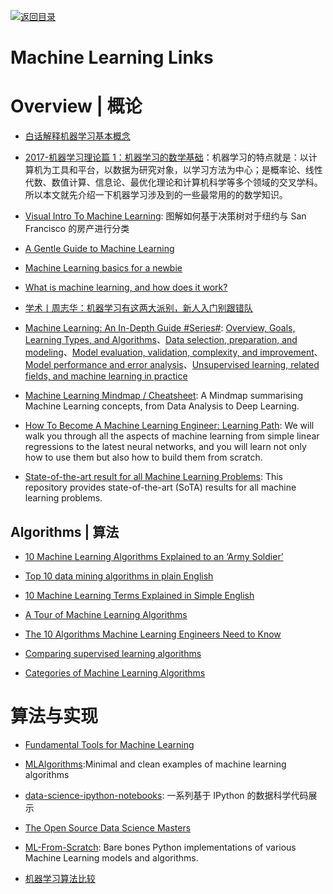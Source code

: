 [![返回目录](https://user-images.githubusercontent.com/5803001/38079637-ff0abcf0-3371-11e8-9b76-ad651620afc7.jpg)](https://github.com/wxyyxc1992/Awesome-Links)

# Machine Learning Links

# Overview | 概论

- [白话解释机器学习基本概念](https://zhuanlan.zhihu.com/p/24346657)

* [2017-机器学习理论篇 1：机器学习的数学基础](https://zhuanlan.zhihu.com/p/25197792)：机器学习的特点就是：以计算机为工具和平台，以数据为研究对象，以学习方法为中心；是概率论、线性代数、数值计算、信息论、最优化理论和计算机科学等多个领域的交叉学科。所以本文就先介绍一下机器学习涉及到的一些最常用的的数学知识。

- [Visual Intro To Machine Learning](http://www.r2d3.us/visual-intro-to-machine-learning-part-1/): 图解如何基于决策树对于纽约与 San Francisco 的房产进行分类

- [A Gentle Guide to Machine Learning](https://blog.monkeylearn.com/a-gentle-guide-to-machine-learning/)

- [Machine Learning basics for a newbie](https://www.analyticsvidhya.com/blog/2015/06/machine-learning-basics/)

- [What is machine learning, and how does it work?](https://www.youtube.com/watch?v=elojMnjn4kk&list=PL5-da3qGB5ICeMbQuqbbCOQWcS6OYBr5A&index=1)

- [学术丨周志华：机器学习有这两大派别，新人入门别跟错队](https://getpocket.com/a/read/1611824209)

- [Machine Learning: An In-Depth Guide #Series#](http://www.innoarchitech.com/machine-learning-an-in-depth-non-technical-guide/): [Overview, Goals, Learning Types, and Algorithms](http://www.innoarchitech.com/machine-learning-an-in-depth-non-technical-guide/)、[Data selection, preparation, and modeling](http://www.innoarchitech.com/machine-learning-an-in-depth-non-technical-guide-part-2/)、[Model evaluation, validation, complexity, and improvement](http://www.innoarchitech.com/machine-learning-an-in-depth-non-technical-guide-part-3/)、[Model performance and error analysis](http://www.innoarchitech.com/machine-learning-an-in-depth-non-technical-guide-part-4/)、[Unsupervised learning, related fields, and machine learning in practice](http://www.innoarchitech.com/machine-learning-an-in-depth-non-technical-guide-part-5/)

- [Machine Learning Mindmap / Cheatsheet](https://github.com/dformoso/machine-learning-mindmap): A Mindmap summarising Machine Learning concepts, from Data Analysis to Deep Learning.

- [How To Become A Machine Learning Engineer: Learning Path](https://hackernoon.com/learning-path-for-machine-learning-engineer-a7d5dc9de4a4): We will walk you through all the aspects of machine learning from simple linear regressions to the latest neural networks, and you will learn not only how to use them but also how to build them from scratch.

- [State-of-the-art result for all Machine Learning Problems](https://parg.co/UE8): This repository provides state-of-the-art (SoTA) results for all machine learning problems.

## Algorithms | 算法

- [10 Machine Learning Algorithms Explained to an ‘Army Soldier’](https://www.analyticsvidhya.com/blog/2015/12/10-machine-learning-algorithms-explained-army-soldier/)

- [Top 10 data mining algorithms in plain English](https://rayli.net/blog/data/top-10-data-mining-algorithms-in-plain-english/)

- [10 Machine Learning Terms Explained in Simple English](http://blog.aylien.com/10-machine-learning-terms-explained-in-simple/)

- [A Tour of Machine Learning Algorithms](http://machinelearningmastery.com/a-tour-of-machine-learning-algorithms/)

- [The 10 Algorithms Machine Learning Engineers Need to Know](https://gab41.lab41.org/the-10-algorithms-machine-learning-engineers-need-to-know-f4bb63f5b2fa#.ofc7t2965)

- [Comparing supervised learning algorithms](http://www.dataschool.io/comparing-supervised-learning-algorithms/)

- [Categories of Machine Learning Algorithms](https://static.coggle.it/diagram/WHeBqDIrJRk-kDDY)

# 算法与实现

- [Fundamental Tools for Machine Learning](https://toolsformachinelearning.blogspot.hk/2017/02/introduction-machine-learning-is.html)

* [MLAlgorithms](https://github.com/rushter/MLAlgorithms):Minimal and clean examples of machine learning algorithms

* [data-science-ipython-notebooks](https://github.com/donnemartin/data-science-ipython-notebooks): 一系列基于 IPython 的数据科学代码展示

- [The Open Source Data Science Masters](https://github.com/datasciencemasters/go)

- [ML-From-Scratch](https://github.com/eriklindernoren/ML-From-Scratch): Bare bones Python implementations of various Machine Learning models and algorithms.

* [机器学习算法比较](http://www.csuldw.com/2016/02/26/2016-02-26-choosing-a-machine-learning-classifier/)
